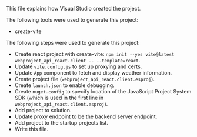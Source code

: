 This file explains how Visual Studio created the project.

The following tools were used to generate this project:
- create-vite

The following steps were used to generate this project:
- Create react project with create-vite: `npm init --yes vite@latest webproject_api_react.client -- --template=react`.
- Update `vite.config.js` to set up proxying and certs.
- Update `App` component to fetch and display weather information.
- Create project file (`webproject_api_react.client.esproj`).
- Create `launch.json` to enable debugging.
- Create `nuget.config` to specify location of the JavaScript Project System SDK (which is used in the first line in `webproject_api_react.client.esproj`).
- Add project to solution.
- Update proxy endpoint to be the backend server endpoint.
- Add project to the startup projects list.
- Write this file.
